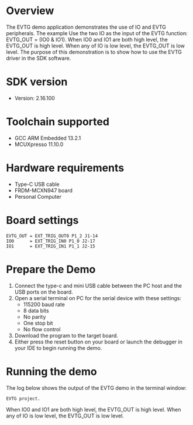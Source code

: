 Overview
========
The EVTG demo application demonstrates the use of IO and EVTG peripherals.
The example Use the two IO as the input of the EVTG function: EVTG_OUT = (IO0 & IO1).
When IO0 and IO1 are both high level, the EVTG_OUT is high level.
When any of IO is low level, the EVTG_OUT is low level.
The purpose of this demonstration is to show how to use the EVTG driver in the SDK software.

SDK version
===========
- Version: 2.16.100

Toolchain supported
===================
- GCC ARM Embedded  13.2.1
- MCUXpresso  11.10.0

Hardware requirements
=====================
- Type-C USB cable
- FRDM-MCXN947 board
- Personal Computer

Board settings
==============

```
EVTG_OUT = EXT_TRIG_OUT0 P1_2 J1-14
IO0      = EXT_TRIG_IN0 P1_0 J2-17
IO1      = EXT_TRIG_IN1 P1_1 J2-15
```

Prepare the Demo
================
1. Connect the type-c and mini USB cable between the PC host and the USB ports on the board.
2. Open a serial terminal on PC for the serial device with these settings:
    - 115200 baud rate
    - 8 data bits
    - No parity
    - One stop bit
    - No flow control
3. Download the program to the target board.
4. Either press the reset button on your board or launch the debugger in your IDE to begin running
   the demo.

Running the demo
================

The log below shows the output of the EVTG demo in the terminal window:
~~~~~~~~~~~~~~~~~~~~~~~~~~~~~~~~~~~
EVTG project.
~~~~~~~~~~~~~~~~~~~~~~~~~~~~~~~~~~~

When IO0 and IO1 are both high level, the EVTG_OUT is high level.
When any of IO is low level, the EVTG_OUT is low level.
